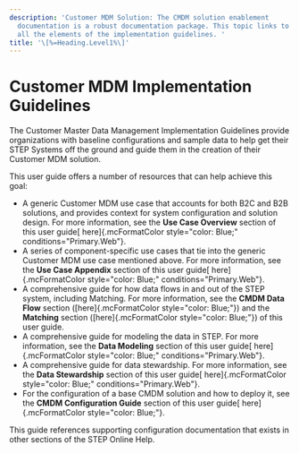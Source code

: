 ```yaml
---
description: 'Customer MDM Solution: The CMDM solution enablement
  documentation is a robust documentation package. This topic links to
  all the elements of the implementation guidelines. '
title: '\[%=Heading.Level1%\]'
---
```


Customer MDM Implementation Guidelines
======================================

The Customer Master Data Management Implementation Guidelines provide
organizations with baseline configurations and sample data to help get
their STEP Systems off the ground and guide them in the creation of
their Customer MDM solution.

This user guide offers a number of resources that can help achieve this
goal:

-   A generic Customer MDM use case that accounts for both B2C and B2B
    solutions, and provides context for system configuration and
    solution design. For more information, see the **Use Case Overview**
    section of this user guide[ here]{.mcFormatColor
    style="color: Blue;" conditions="Primary.Web"}.
-   A series of component-specific use cases that tie into the generic
    Customer MDM use case mentioned above. For more information, see the
    **Use Case Appendix** section of this user guide[
    here]{.mcFormatColor style="color: Blue;" conditions="Primary.Web"}.
-   A comprehensive guide for how data flows in and out of the STEP
    system, including Matching. For more information, see the
    **CMDM Data Flow** section ([here]{.mcFormatColor
    style="color: Blue;"}) and the **Matching** section
    ([here]{.mcFormatColor style="color: Blue;"}) of this user guide.
-   A comprehensive guide for modeling the data in STEP. For more
    information, see the **Data Modeling** section of this user guide[
    here]{.mcFormatColor style="color: Blue;" conditions="Primary.Web"}.
-   A comprehensive guide for data stewardship. For more information,
    see the **Data Stewardship** section of this user guide[
    here]{.mcFormatColor style="color: Blue;" conditions="Primary.Web"}.
-   For the configuration of a base CMDM solution and how to deploy it,
    see the **CMDM Configuration Guide** section of this user guide[
    here]{.mcFormatColor style="color: Blue;"}.

This guide references supporting configuration documentation that exists
in other sections of the STEP Online Help.
